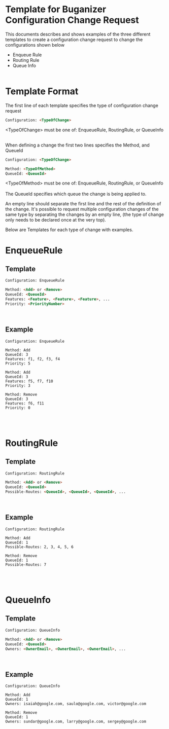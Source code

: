 # Template for Buganizer Configuration Change Request

This documents describes and shows examples of the three different templates to create a configuration change request to change the configurations shown below

- Enqueue Rule
- Routing Rule
- Queue Info
<br><br>

# Template Format
The first line of each template specifies the type of configuration change request
```html
Configuration: <TypeOfChange>
```
\<TypeOfChange> must be one of: EnqueueRule, RoutingRule, or QueueInfo
<br><br>

When defining a change the first two lines specifies the Method, and QueueId
```html
Configuration: <TypeOfChange>

Method: <TypeOfMethod>
QueueId: <QueueId>
```
\<TypeOfMethod> must be one of: EnqueueRule, RoutingRule, or QueueInfo
<br><br>
The QueueId specifies which queue the change is being applied to.

An empty line should separate the first line and the rest of the definition of the change. 
It's possible to request multiple configuration changes of the same type by separating the changes by an empty line, (the type of change only needs to be declared once at the very top).<br>

Below are Templates for each type of change with examples.


# EnqueueRule
## Template
```html
Configuration: EnqueueRule

Method: <Add> or <Remove>
QueueId: <QueueId>
Features: <Feature>, <Feature>, <Feature>, ...
Priority: <PriorityNumber>
```
<br>

## Example
```
Configuration: EnqueueRule

Method: Add
QueueId: 3
Features: f1, f2, f3, f4
Priority: 5

Method: Add
QueueId: 3
Features: f5, f7, f10
Priority: 3

Method: Remove
QueueId: 3
Features: f6, f11
Priority: 0
```
<br><br>


# RoutingRule
## Template
```html
Configuration: RoutingRule

Method: <Add> or <Remove>
QueueId: <QueueId>
Possible-Routes: <QueueId>, <QueueId>, <QueueId>, ...
```
<br>

## Example
```
Configuration: RoutingRule

Method: Add
QueueId: 1
Possible-Routes: 2, 3, 4, 5, 6

Method: Remove
QueueId: 1
Possible-Routes: 7
```
<br><br>


# QueueInfo
## Template
```html
Configuration: QueueInfo

Method: <Add> or <Remove>
QueueId: <QueueId>
Owners: <OwnerEmail>, <OwnerEmail>, <OwnerEmail>, ...
```
<br>

## Example
```
Configuration: QueueInfo

Method: Add
QueueId: 1
Owners: isaiah@google.com, saulo@google.com, victor@google.com

Method: Remove
QueueId: 1
Owners: sundar@google.com, larry@google.com, sergey@google.com
```
<br><br>
